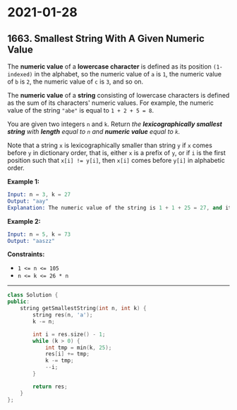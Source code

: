 # 2021-01-28

## 1663. Smallest String With A Given Numeric Value

The **numeric value** of a **lowercase character** is defined as its position `(1-indexed)` in the alphabet, so the numeric value of `a` is `1`, the numeric value of `b` is `2`, the numeric value of `c` is `3`, and so on.

The **numeric value** of a **string** consisting of lowercase characters is defined as the sum of its characters' numeric values. For example, the numeric value of the string `"abe"` is equal to `1 + 2 + 5 = 8`.

You are given two integers `n` and `k`. Return *the **lexicographically smallest string** with **length** equal to `n` and **numeric value** equal to `k`.*

Note that a string `x` is lexicographically smaller than string `y` if `x` comes before `y` in dictionary order, that is, either `x` is a prefix of `y`, or if `i` is the first position such that `x[i] != y[i]`, then `x[i]` comes before `y[i]` in alphabetic order.

**Example 1:**

```s
Input: n = 3, k = 27
Output: "aay"
Explanation: The numeric value of the string is 1 + 1 + 25 = 27, and it is the smallest string with such a value and length equal to 3.
```

**Example 2:**

```s
Input: n = 5, k = 73
Output: "aaszz"
```

**Constraints:**

- `1 <= n <= 105`
- `n <= k <= 26 * n`

---

```c++
class Solution {
public:
    string getSmallestString(int n, int k) {
        string res(n, 'a');
        k -= n;

        int i = res.size() - 1;
        while (k > 0) {
            int tmp = min(k, 25);
            res[i] += tmp;
            k -= tmp;
            --i;
        }

        return res;
    }
};
```

